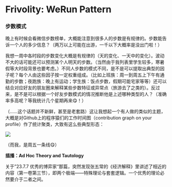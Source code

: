 # Frivolity: WeRun Pattern

### 步数模式

晚上有时候会看微信步数榜单，大概能注意到很多人的步数是有规律的。步数能告诉一个人的多少信息？（两万以上可能在出游，一千以下大概率是没出门啦！）

我想一周中各时段的步数变化大概是有规律的（天的变化、一天中的变化）。波动不大的话可能还可以预测某个人明天的步数。（当然由于我列表里学生较多，寒暑假等大时段背景也要考虑。）不同人步数的模式不同，是不是可以提取出典型的因子呢？每个人由这些因子按一定权重组成。（比如上班族：周一到周五上下午有通勤的步数；夜跑族：晚上有运动；学生族：饭点步数，假期可能宅家等等）还可以结合对应好友的朋友圈来解释某些步数特征或异常点（旅游去了之类的）。反过来，是不是可以根据一个好友步数模式的情况推断他是上述哪种类型的人？（准确率多高呢？等我统计几个星期再来😋！）

（……这个话题并不新鲜，甚至是老套路）这让我想起一个有人做的类似的主题，大概是对Github上的程序猿们的工作时间图（contribution graph on your profile）作了统计聚类，大致有这么些典型形态：

![](./graph/23.8.4.png)

（而我，是周五一条线😋）

**插播：Ad Hoc Theory and Tautology**

关于”23.7.7 优秀的博弈家“那篇，突然发现张五常的《经济解释》里讲述了相近的内容（第一卷第三节），即两个极端——特殊理论与套套逻辑。一个优秀的理论必然要介于二者之间。